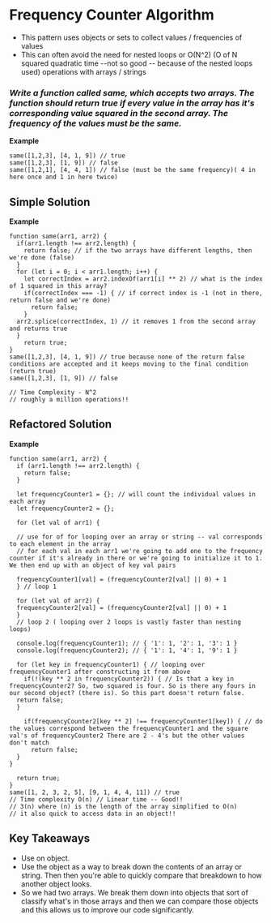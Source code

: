 # Frequency Counter Algorithm
 * This pattern uses objects or sets to collect values / frequencies of values
 * This can often avoid the need for nested loops or O(N^2) (O of N squared quadratic time --not so good -- because of the nested loops used) operations with arrays / strings

### *Write a function called same, which accepts two arrays. The function should return true if every value in the array has it's corresponding value squared in the second array. The frequency of the values must be the same.*

**Example**

    same([1,2,3], [4, 1, 9]) // true
    same([1,2,3], [1, 9]) // false
    same([1,2,1], [4, 4, 1]) // false (must be the same frequency)( 4 in here once and 1 in here twice)


## Simple Solution
**Example**

    function same(arr1, arr2) {
      if(arr1.length !== arr2.length) {
        return false; // if the two arrays have different lengths, then we're done (false)
      }
      for (let i = 0; i < arr1.length; i++) {
        let correctIndex = arr2.indexOf(arr1[i] ** 2) // what is the index of 1 squared in this array?
        if(correctIndex === -1) { // if correct index is -1 (not in there, return false and we're done)
          return false;
        }
      arr2.splice(correctIndex, 1) // it removes 1 from the second array and returns true
      }
        return true;
    }
    same([1,2,3], [4, 1, 9]) // true because none of the return false conditions are accepted and it keeps moving to the final condition (return true)
    same([1,2,3], [1, 9]) // false

    // Time Complexity - N^2
    // roughly a million operations!!


## Refactored Solution
**Example**

    function same(arr1, arr2) {
      if (arr1.length !== arr2.length) {
        return false;
      }

      let frequencyCounter1 = {}; // will count the individual values in each array
      let frequencyCounter2 = {};

      for (let val of arr1) {

      // use for of for looping over an array or string -- val corresponds to each element in the array
      // for each val in each arr1 we're going to add one to the frequency counter if it's already in there or we're going to initialize it to 1. We then end up with an object of key val pairs

      frequencyCounter1[val] = (frequencyCounter2[val] || 0) + 1
      } // loop 1

      for (let val of arr2) {
      frequencyCounter2[val] = (frequencyCounter2[val] || 0) + 1
      }
      // loop 2 ( looping over 2 loops is vastly faster than nesting loops)

      console.log(frequencyCounter1); // { '1': 1, '2': 1, '3': 1 }
      console.log(frequencyCounter2); // { '1': 1, '4': 1, '9': 1 }

      for (let key in frequencyCounter1) { // looping over frequencyCounter1 after constructing it from above
        if(!(key ** 2 in frequencyCounter2)) { // Is that a key in frequencyCounter2? So, two squared is four. So is there any fours in our second object? (there is). So this part doesn't return false.
      return false;
      }

        if(frequencyCounter2[key ** 2] !== frequencyCounter1[key]) { // do the values correspond between the frequencyCounter1 and the square val's of frequencyCounter2 There are 2 - 4's but the other values don't match
          return false;
      }
    }

      return true;
    }
    same([1, 2, 3, 2, 5], [9, 1, 4, 4, 11]) // true
    // Time complexity O(n) // Linear time -- Good!!
    // 3(n) where (n) is the length of the array simplified to O(n)
    // it also quick to access data in an object!!

## Key Takeaways
* Use on object.
* Use the object as a way to break down the contents of an array or string. Then then you're able to quickly compare that breakdown to how another object looks.
* So we had two arrays. We break them down into objects that sort of classify what's in those arrays and then we can compare those objects and this allows us to improve our code significantly.